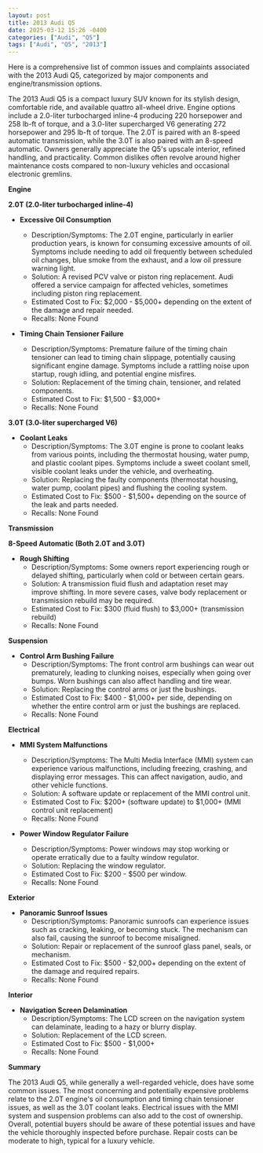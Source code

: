 ```yaml
---
layout: post
title: 2013 Audi Q5
date: 2025-03-12 15:26 -0400
categories: ["Audi", "Q5"]
tags: ["Audi", "Q5", "2013"]
---
```

Here is a comprehensive list of common issues and complaints associated with the 2013 Audi Q5, categorized by major components and engine/transmission options.

The 2013 Audi Q5 is a compact luxury SUV known for its stylish design, comfortable ride, and available quattro all-wheel drive. Engine options include a 2.0-liter turbocharged inline-4 producing 220 horsepower and 258 lb-ft of torque, and a 3.0-liter supercharged V6 generating 272 horsepower and 295 lb-ft of torque. The 2.0T is paired with an 8-speed automatic transmission, while the 3.0T is also paired with an 8-speed automatic. Owners generally appreciate the Q5's upscale interior, refined handling, and practicality. Common dislikes often revolve around higher maintenance costs compared to non-luxury vehicles and occasional electronic gremlins.

**Engine**

**2.0T (2.0-liter turbocharged inline-4)**

*   **Excessive Oil Consumption**
    *   Description/Symptoms: The 2.0T engine, particularly in earlier production years, is known for consuming excessive amounts of oil. Symptoms include needing to add oil frequently between scheduled oil changes, blue smoke from the exhaust, and a low oil pressure warning light.
    *   Solution: A revised PCV valve or piston ring replacement. Audi offered a service campaign for affected vehicles, sometimes including piston ring replacement.
    *   Estimated Cost to Fix: $2,000 - $5,000+ depending on the extent of the damage and repair needed.
    *   Recalls: None Found

*   **Timing Chain Tensioner Failure**
    *   Description/Symptoms: Premature failure of the timing chain tensioner can lead to timing chain slippage, potentially causing significant engine damage. Symptoms include a rattling noise upon startup, rough idling, and potential engine misfires.
    *   Solution: Replacement of the timing chain, tensioner, and related components.
    *   Estimated Cost to Fix: $1,500 - $3,000+
    *   Recalls: None Found

**3.0T (3.0-liter supercharged V6)**

*   **Coolant Leaks**
    *   Description/Symptoms: The 3.0T engine is prone to coolant leaks from various points, including the thermostat housing, water pump, and plastic coolant pipes. Symptoms include a sweet coolant smell, visible coolant leaks under the vehicle, and overheating.
    *   Solution: Replacing the faulty components (thermostat housing, water pump, coolant pipes) and flushing the cooling system.
    *   Estimated Cost to Fix: $500 - $1,500+ depending on the source of the leak and parts needed.
    *   Recalls: None Found

**Transmission**

**8-Speed Automatic (Both 2.0T and 3.0T)**

*   **Rough Shifting**
    *   Description/Symptoms: Some owners report experiencing rough or delayed shifting, particularly when cold or between certain gears.
    *   Solution: A transmission fluid flush and adaptation reset may improve shifting. In more severe cases, valve body replacement or transmission rebuild may be required.
    *   Estimated Cost to Fix: $300 (fluid flush) to $3,000+ (transmission rebuild)
    *   Recalls: None Found

**Suspension**

*   **Control Arm Bushing Failure**
    *   Description/Symptoms: The front control arm bushings can wear out prematurely, leading to clunking noises, especially when going over bumps. Worn bushings can also affect handling and tire wear.
    *   Solution: Replacing the control arms or just the bushings.
    *   Estimated Cost to Fix: $400 - $1,000+ per side, depending on whether the entire control arm or just the bushings are replaced.
    *   Recalls: None Found

**Electrical**

*   **MMI System Malfunctions**
    *   Description/Symptoms: The Multi Media Interface (MMI) system can experience various malfunctions, including freezing, crashing, and displaying error messages. This can affect navigation, audio, and other vehicle functions.
    *   Solution: A software update or replacement of the MMI control unit.
    *   Estimated Cost to Fix: $200+ (software update) to $1,000+ (MMI control unit replacement)
    *   Recalls: None Found

*   **Power Window Regulator Failure**
    *   Description/Symptoms: Power windows may stop working or operate erratically due to a faulty window regulator.
    *   Solution: Replacing the window regulator.
    *   Estimated Cost to Fix: $200 - $500 per window.
    *   Recalls: None Found

**Exterior**

*   **Panoramic Sunroof Issues**
    *   Description/Symptoms: Panoramic sunroofs can experience issues such as cracking, leaking, or becoming stuck. The mechanism can also fail, causing the sunroof to become misaligned.
    *   Solution: Repair or replacement of the sunroof glass panel, seals, or mechanism.
    *   Estimated Cost to Fix: $500 - $2,000+ depending on the extent of the damage and required repairs.
    *   Recalls: None Found

**Interior**

*   **Navigation Screen Delamination**
    *   Description/Symptoms: The LCD screen on the navigation system can delaminate, leading to a hazy or blurry display.
    *   Solution: Replacement of the LCD screen.
    *   Estimated Cost to Fix: $500 - $1,000+
    *   Recalls: None Found

**Summary**

The 2013 Audi Q5, while generally a well-regarded vehicle, does have some common issues. The most concerning and potentially expensive problems relate to the 2.0T engine's oil consumption and timing chain tensioner issues, as well as the 3.0T coolant leaks. Electrical issues with the MMI system and suspension problems can also add to the cost of ownership. Overall, potential buyers should be aware of these potential issues and have the vehicle thoroughly inspected before purchase. Repair costs can be moderate to high, typical for a luxury vehicle.

